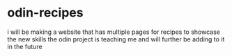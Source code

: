 # odin-recipes
i will be making a website that has multiple pages for recipes 
to showcase the new skills the odin project is teaching me and 
will further be adding to it in the future
